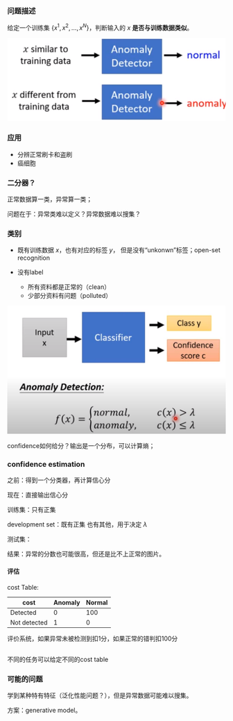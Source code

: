 ### 问题描述

给定一个训练集 {$x^1,x^2,\dots,x^N$}，判断输入的 $x$ **是否与训练数据类似**。

![image-20230331214234977](./imags/image-20230331214234977.png)

### 应用

- 分辨正常刷卡和盗刷
- 癌细胞

### 二分器？

正常数据算一类，异常算一类；

问题在于：异常类难以定义？异常数据难以搜集？

### 类别

- 既有训练数据 $x$，也有对应的标签 $y$， 但是没有“unkonwn”标签；open-set recognition

- 没有label
  - 所有资料都是正常的（clean）
  - 少部分资料有问题（polluted）

![image-20230331215821231](./imags/image-20230331215821231.png)

confidence如何给分？输出是一个分布，可以计算熵；

### confidence estimation

之前：得到一个分类器，再计算信心分

现在：直接输出信心分



训练集：只有正集

development set：既有正集 也有其他，用于决定 $\lambda$

测试集：

结果：异常的分数也可能很高，但还是比不上正常的图片。

#### 评估

cost Table:


|   cost   | Anomaly     | Normal     |
| ----      | ----       | ---- |
|   Detected   |   0     |   100   |
|  Not detected |  1     |   0   |

<table>评价系统，如果异常未被检测到扣1分，如果正常的错判扣100分</table>

不同的任务可以给定不同的cost table

### 可能的问题

学到某种特有特征（泛化性能问题？），但是异常数据可能难以搜集。

方案：generative model。
